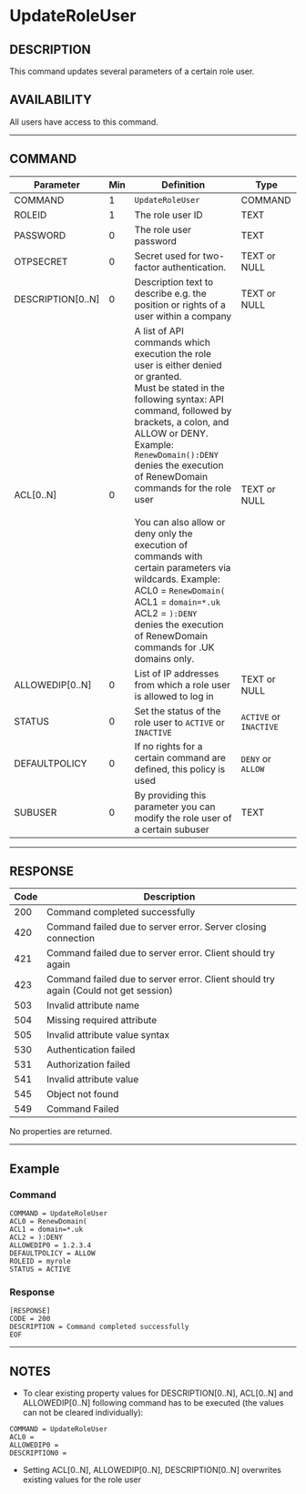# UpdateRoleUser

## DESCRIPTION
This command updates several parameters of a certain role user.

## AVAILABILITY
All users have access to this command.

----
## COMMAND

Parameter | Min | Definition | Type
---- | ---- | ---- | ----
COMMAND | 1 | `UpdateRoleUser` | COMMAND
ROLEID | 1 | The role user ID | TEXT
PASSWORD | 0 | The role user password | TEXT
OTPSECRET | 0 | Secret used for two-factor authentication. | TEXT or NULL
DESCRIPTION[0..N] | 0 | Description text to describe e.g. the position or rights of a user within a company | TEXT or NULL
ACL[0..N] | 0 | A list of API commands which execution the role user is either denied or granted. <br>Must be stated in the following syntax: API command, followed by brackets, a colon, and ALLOW or DENY. Example:<br>`RenewDomain():DENY` denies the execution of RenewDomain commands for the role user<br><br>You can also allow or deny only the execution of commands with certain parameters via wildcards. Example:<br>ACL0 = `RenewDomain(`<br>ACL1 = `domain=*.uk`<br>ACL2 = `):DENY`<br> denies the execution of  RenewDomain commands for .UK domains only. | TEXT or NULL
ALLOWEDIP[0..N] | 0 | List of IP addresses from which a role user is allowed to log in | TEXT or NULL
STATUS | 0 | Set the status of the role user to `ACTIVE` or `INACTIVE` | `ACTIVE` or `INACTIVE`
DEFAULTPOLICY | 0 | If no rights for a certain command are defined, this policy is used | `DENY` or `ALLOW`
SUBUSER | 0 | By providing this parameter you can modify the role user of a certain subuser | TEXT

----
## RESPONSE

Code | Description
---- | ----
200 | Command completed successfully
420 | Command failed due to server error. Server closing connection
421 | Command failed due to server error. Client should try again
423 | Command failed due to server error. Client should try again (Could not get session)
503 | Invalid attribute name
504 | Missing required attribute
505 | Invalid attribute value syntax
530 | Authentication failed
531 | Authorization failed
541 | Invalid attribute value
545 | Object not found
549 | Command Failed

No properties are returned.

----
## Example

### Command

```
COMMAND = UpdateRoleUser
ACL0 = RenewDomain(
ACL1 = domain=*.uk
ACL2 = ):DENY
ALLOWEDIP0 = 1.2.3.4
DEFAULTPOLICY = ALLOW
ROLEID = myrole
STATUS = ACTIVE
```
### Response

```
[RESPONSE]
CODE = 200
DESCRIPTION = Command completed successfully
EOF
```

----

## NOTES

* To clear existing property values for DESCRIPTION[0..N], ACL[0..N] and ALLOWEDIP[0..N] following command has to be executed (the values can not be cleared individually):

```
COMMAND = UpdateRoleUser
ACL0 =
ALLOWEDIP0 =
DESCRIPTION0 =
```

* Setting ACL[0..N], ALLOWEDIP[0..N], DESCRIPTION[0..N] overwrites existing values for the role user
